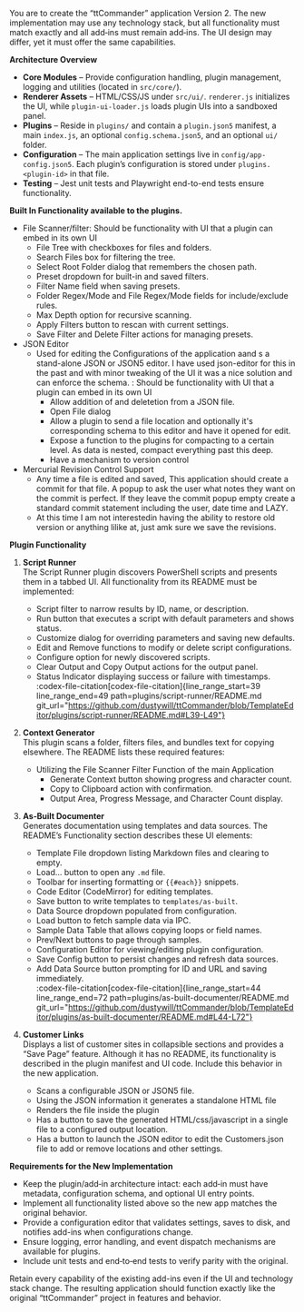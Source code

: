 You are to create the “ttCommander” application Version 2. The new implementation may use any technology stack, but all functionality must match exactly and all add‑ins must remain add‑ins. The UI design may differ, yet it must offer the same capabilities.

**Architecture Overview**

- **Core Modules** – Provide configuration handling, plugin management, logging and utilities (located in `src/core/`).
- **Renderer Assets** – HTML/CSS/JS under `src/ui/`. `renderer.js` initializes the UI, while `plugin-ui-loader.js` loads plugin UIs into a sandboxed panel.
- **Plugins** – Reside in `plugins/` and contain a `plugin.json5` manifest, a main `index.js`, an optional `config.schema.json5`, and an optional `ui/` folder.
- **Configuration** – The main application settings live in `config/app-config.json5`. Each plugin’s configuration is stored under `plugins.<plugin-id>` in that file.
- **Testing** – Jest unit tests and Playwright end-to-end tests ensure functionality.

**Built In Functionality available to the plugins.**

- File Scanner/filter: Should be functionality with UI that a plugin can embed in its own UI
  - File Tree with checkboxes for files and folders.
  - Search Files box for filtering the tree.
  - Select Root Folder dialog that remembers the chosen path.
  - Preset dropdown for built-in and saved filters.
  - Filter Name field when saving presets.
  - Folder Regex/Mode and File Regex/Mode fields for include/exclude rules.
  - Max Depth option for recursive scanning.
  - Apply Filters button to rescan with current settings.
  - Save Filter and Delete Filter actions for managing presets.
- JSON Editor
  - Used for editing the Configurations of the application aand s a stand-alone JSON or JSON5 editor. I have used json-editor for this in the past and with minor tweaking of the UI it was a nice solution and can enforce the schema. : Should be functionality with UI that a plugin can embed in its own UI
    - Allow addition of and deletetion from a JSON file.
    - Open File dialog
    - Allow a plugin to send a file location and optionally it's corresponding schema to this editor and have it opened for edit.
    - Expose a function to the plugins for compacting to a certain level. As data is nested, compact everything past this deep.
    - Have a mechanism to version control
- Mercurial Revision Control Support
  - Any time a file is edited and saved, This application should create a commit for that file. A popup to ask the user what notes they want on the commit is perfect. If they leave the commit popup empty create a standard commit statement including the user, date time and LAZY.
  - At this time I am not interestedin having the ability to restore old version or anything lilike at, just amk sure we save the revisions.

**Plugin Functionality**

1. **Script Runner**  
   The Script Runner plugin discovers PowerShell scripts and presents them in a tabbed UI. All functionality from its README must be implemented:

   - Script filter to narrow results by ID, name, or description.
   - Run button that executes a script with default parameters and shows status.
   - Customize dialog for overriding parameters and saving new defaults.
   - Edit and Remove functions to modify or delete script configurations.
   - Configure option for newly discovered scripts.
   - Clear Output and Copy Output actions for the output panel.
   - Status Indicator displaying success or failure with timestamps.  
     ​:codex-file-citation[codex-file-citation]{line_range_start=39 line_range_end=49 path=plugins/script-runner/README.md git_url="https://github.com/dustywill/ttCommander/blob/TemplateEditor/plugins/script-runner/README.md#L39-L49"}​

2. **Context Generator**  
   This plugin scans a folder, filters files, and bundles text for copying elsewhere. The README lists these required features:

   - Utilizing the File Scanner Filter Function of the main Application
     - Generate Context button showing progress and character count.
     - Copy to Clipboard action with confirmation.
     - Output Area, Progress Message, and Character Count display.

3. **As‑Built Documenter**  
   Generates documentation using templates and data sources. The README’s Functionality section describes these UI elements:

   - Template File dropdown listing Markdown files and clearing to empty.
   - Load… button to open any `.md` file.
   - Toolbar for inserting formatting or `{{#each}}` snippets.
   - Code Editor (CodeMirror) for editing templates.
   - Save button to write templates to `templates/as-built`.
   - Data Source dropdown populated from configuration.
   - Load button to fetch sample data via IPC.
   - Sample Data Table that allows copying loops or field names.
   - Prev/Next buttons to page through samples.
   - Configuration Editor for viewing/editing plugin configuration.
   - Save Config button to persist changes and refresh data sources.
   - Add Data Source button prompting for ID and URL and saving immediately.  
     ​:codex-file-citation[codex-file-citation]{line_range_start=44 line_range_end=72 path=plugins/as-built-documenter/README.md git_url="https://github.com/dustywill/ttCommander/blob/TemplateEditor/plugins/as-built-documenter/README.md#L44-L72"}​

4. **Customer Links**  
   Displays a list of customer sites in collapsible sections and provides a “Save Page” feature. Although it has no README, its functionality is described in the plugin manifest and UI code. Include this behavior in the new application.
   - Scans a configurable JSON or JSON5 file.
   - Using the JSON information it generates a standalone HTML file
   - Renders the file inside the plugin
   - Has a button to save the generated HTML/css/javascript in a single file to a configured output location.
   - Has a button to launch the JSON editor to edit the Customers.json file to add or remove locations and other settings.

**Requirements for the New Implementation**

- Keep the plugin/add‑in architecture intact: each add‑in must have metadata, configuration schema, and optional UI entry points.
- Implement all functionality listed above so the new app matches the original behavior.
- Provide a configuration editor that validates settings, saves to disk, and notifies add-ins when configurations change.
- Ensure logging, error handling, and event dispatch mechanisms are available for plugins.
- Include unit tests and end‑to‑end tests to verify parity with the original.

Retain every capability of the existing add-ins even if the UI and technology stack change. The resulting application should function exactly like the original “ttCommander” project in features and behavior.
